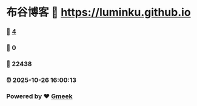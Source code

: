 # 布谷博客 :link: https://luminku.github.io 
### :page_facing_up: [4](https://luminku.github.io/tag.html) 
### :speech_balloon: 0 
### :hibiscus: 22438 
### :alarm_clock: 2025-10-26 16:00:13 
### Powered by :heart: [Gmeek](https://github.com/Meekdai/Gmeek)
